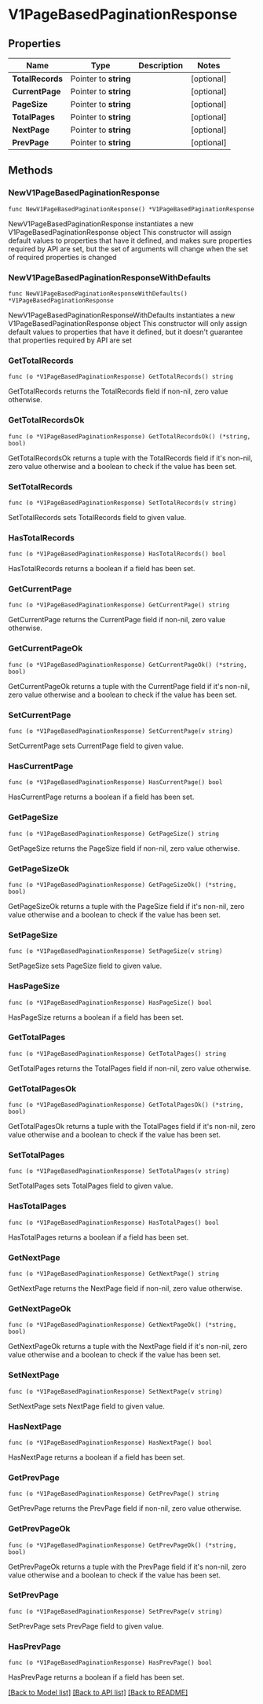 # V1PageBasedPaginationResponse

## Properties

Name | Type | Description | Notes
------------ | ------------- | ------------- | -------------
**TotalRecords** | Pointer to **string** |  | [optional] 
**CurrentPage** | Pointer to **string** |  | [optional] 
**PageSize** | Pointer to **string** |  | [optional] 
**TotalPages** | Pointer to **string** |  | [optional] 
**NextPage** | Pointer to **string** |  | [optional] 
**PrevPage** | Pointer to **string** |  | [optional] 

## Methods

### NewV1PageBasedPaginationResponse

`func NewV1PageBasedPaginationResponse() *V1PageBasedPaginationResponse`

NewV1PageBasedPaginationResponse instantiates a new V1PageBasedPaginationResponse object
This constructor will assign default values to properties that have it defined,
and makes sure properties required by API are set, but the set of arguments
will change when the set of required properties is changed

### NewV1PageBasedPaginationResponseWithDefaults

`func NewV1PageBasedPaginationResponseWithDefaults() *V1PageBasedPaginationResponse`

NewV1PageBasedPaginationResponseWithDefaults instantiates a new V1PageBasedPaginationResponse object
This constructor will only assign default values to properties that have it defined,
but it doesn't guarantee that properties required by API are set

### GetTotalRecords

`func (o *V1PageBasedPaginationResponse) GetTotalRecords() string`

GetTotalRecords returns the TotalRecords field if non-nil, zero value otherwise.

### GetTotalRecordsOk

`func (o *V1PageBasedPaginationResponse) GetTotalRecordsOk() (*string, bool)`

GetTotalRecordsOk returns a tuple with the TotalRecords field if it's non-nil, zero value otherwise
and a boolean to check if the value has been set.

### SetTotalRecords

`func (o *V1PageBasedPaginationResponse) SetTotalRecords(v string)`

SetTotalRecords sets TotalRecords field to given value.

### HasTotalRecords

`func (o *V1PageBasedPaginationResponse) HasTotalRecords() bool`

HasTotalRecords returns a boolean if a field has been set.

### GetCurrentPage

`func (o *V1PageBasedPaginationResponse) GetCurrentPage() string`

GetCurrentPage returns the CurrentPage field if non-nil, zero value otherwise.

### GetCurrentPageOk

`func (o *V1PageBasedPaginationResponse) GetCurrentPageOk() (*string, bool)`

GetCurrentPageOk returns a tuple with the CurrentPage field if it's non-nil, zero value otherwise
and a boolean to check if the value has been set.

### SetCurrentPage

`func (o *V1PageBasedPaginationResponse) SetCurrentPage(v string)`

SetCurrentPage sets CurrentPage field to given value.

### HasCurrentPage

`func (o *V1PageBasedPaginationResponse) HasCurrentPage() bool`

HasCurrentPage returns a boolean if a field has been set.

### GetPageSize

`func (o *V1PageBasedPaginationResponse) GetPageSize() string`

GetPageSize returns the PageSize field if non-nil, zero value otherwise.

### GetPageSizeOk

`func (o *V1PageBasedPaginationResponse) GetPageSizeOk() (*string, bool)`

GetPageSizeOk returns a tuple with the PageSize field if it's non-nil, zero value otherwise
and a boolean to check if the value has been set.

### SetPageSize

`func (o *V1PageBasedPaginationResponse) SetPageSize(v string)`

SetPageSize sets PageSize field to given value.

### HasPageSize

`func (o *V1PageBasedPaginationResponse) HasPageSize() bool`

HasPageSize returns a boolean if a field has been set.

### GetTotalPages

`func (o *V1PageBasedPaginationResponse) GetTotalPages() string`

GetTotalPages returns the TotalPages field if non-nil, zero value otherwise.

### GetTotalPagesOk

`func (o *V1PageBasedPaginationResponse) GetTotalPagesOk() (*string, bool)`

GetTotalPagesOk returns a tuple with the TotalPages field if it's non-nil, zero value otherwise
and a boolean to check if the value has been set.

### SetTotalPages

`func (o *V1PageBasedPaginationResponse) SetTotalPages(v string)`

SetTotalPages sets TotalPages field to given value.

### HasTotalPages

`func (o *V1PageBasedPaginationResponse) HasTotalPages() bool`

HasTotalPages returns a boolean if a field has been set.

### GetNextPage

`func (o *V1PageBasedPaginationResponse) GetNextPage() string`

GetNextPage returns the NextPage field if non-nil, zero value otherwise.

### GetNextPageOk

`func (o *V1PageBasedPaginationResponse) GetNextPageOk() (*string, bool)`

GetNextPageOk returns a tuple with the NextPage field if it's non-nil, zero value otherwise
and a boolean to check if the value has been set.

### SetNextPage

`func (o *V1PageBasedPaginationResponse) SetNextPage(v string)`

SetNextPage sets NextPage field to given value.

### HasNextPage

`func (o *V1PageBasedPaginationResponse) HasNextPage() bool`

HasNextPage returns a boolean if a field has been set.

### GetPrevPage

`func (o *V1PageBasedPaginationResponse) GetPrevPage() string`

GetPrevPage returns the PrevPage field if non-nil, zero value otherwise.

### GetPrevPageOk

`func (o *V1PageBasedPaginationResponse) GetPrevPageOk() (*string, bool)`

GetPrevPageOk returns a tuple with the PrevPage field if it's non-nil, zero value otherwise
and a boolean to check if the value has been set.

### SetPrevPage

`func (o *V1PageBasedPaginationResponse) SetPrevPage(v string)`

SetPrevPage sets PrevPage field to given value.

### HasPrevPage

`func (o *V1PageBasedPaginationResponse) HasPrevPage() bool`

HasPrevPage returns a boolean if a field has been set.


[[Back to Model list]](../README.md#documentation-for-models) [[Back to API list]](../README.md#documentation-for-api-endpoints) [[Back to README]](../README.md)


